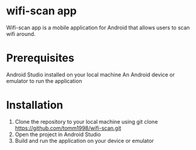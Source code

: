 # wifi-scan app

Wifi-scan app is a mobile application for Android that allows users to scan wifi around.

# Prerequisites
Android Studio installed on your local machine
An Android device or emulator to run the application

# Installation
1. Clone the repository to your local machine using git clone https://github.com/tomm1998/wifi-scan.git
2. Open the project in Android Studio
3. Build and run the application on your device or emulator


